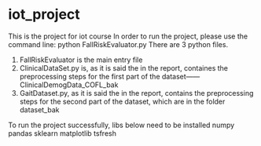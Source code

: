 # iot_project
This is the project for iot course
In order to run the project, please use the command line: python FallRiskEvaluator.py
There are 3 python files.
1. FallRiskEvaluator is the main entry file
2. ClinicalDataSet.py is, as it is said the in the report, containes the preprocessing steps for the first part of the dataset——ClinicalDemogData_COFL_bak
3. GaitDataset.py, as it is said the in the report, contains the preprocessing steps for the second part of the dataset, which are in the folder dataset_bak


To run the project successfully, libs below need to be installed
numpy
pandas
sklearn
matplotlib
tsfresh
